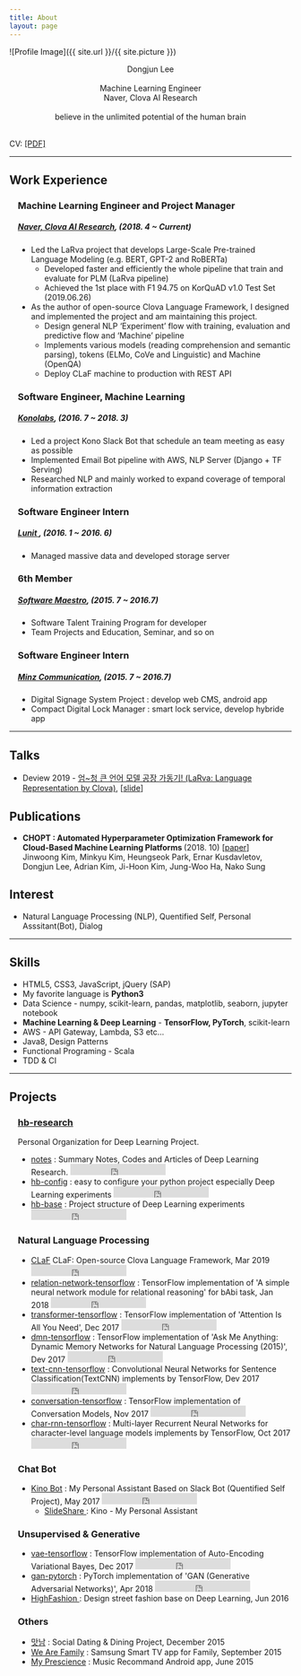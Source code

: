 ```yaml
---
title: About
layout: page
---
```

![Profile Image]({{ site.url }}/{{ site.picture }})

<p style="text-align: center;">
Dongjun Lee <br/><br/>
Machine Learning Engineer <br/>
Naver, Clova AI Research <br/><br/>
believe in the unlimited potential of the human brain <br/>

<br/>

CV: <a href="https://dongjunlee.github.io/assets/cv/CV_DongjunLee_Resume.pdf">[PDF]</a>

</p>

<hr/>

<h2>Work Experience</h2>

<div style="margin-left: 15px;">

<h3> Machine Learning Engineer and Project Manager </h3>
<h5> <a href="https://clova.ai/">Naver, Clova AI Research</a>, (2018. 4 ~ Current) </h5>


<ul>
	<li>
	  Led the LaRva project that develops Large-Scale Pre-trained Language Modeling (e.g. BERT, GPT-2 and RoBERTa)
	  <ul>
	    <li>Developed faster and efficiently the whole pipeline that train and evaluate for PLM (LaRva pipeline) </li>
       <li>Achieved the 1st place with F1 94.75 on KorQuAD v1.0 Test Set (2019.06.26)</li>
	  </ul>
	</li>
	<li>
	  As the author of  open-source Clova Language Framework, I designed and implemented the project and am maintaining this project.
	  <ul>
	    <li>Design general NLP ‘Experiment’ flow with training, evaluation and predictive flow and ‘Machine’ pipeline</li>
	    <li>Implements various models (reading comprehension and semantic parsing), tokens (ELMo, CoVe and Linguistic) and Machine (OpenQA)</li>
	    <li>Deploy CLaF machine to production with REST API</li>
	  </ul>
	</li>
</ul>

<h3> Software Engineer, Machine Learning </h3>
<h5> <a href="https://kono.ai">Konolabs</a>, (2016. 7 ~ 2018. 3) </h5>

<ul>
    <li> Led a project Kono Slack Bot that schedule an team meeting as easy as possible </li>
    <li> Implemented Email Bot pipeline with AWS, NLP Server (Django + TF Serving)</li>
    <li> Researched NLP and mainly worked to expand coverage of temporal information extraction </li>

</ul>


<h3> Software Engineer Intern </h3>
<h5> <a href="https://lunit.io/"> Lunit </a>, (2016. 1 ~ 2016. 6) </h5>


<ul>
	<li>Managed massive data and developed storage server</li>
</ul>

<h3> 6th Member </h3>
<h5> <a href="http://www.swmaestro.kr/">Software Maestro</a>, (2015. 7 ~ 2016.7) </h5>


<ul>
	<li>Software Talent Training Program for developer</li>
	<li>Team Projects and Education, Seminar, and so on</li>
</ul>


<h3> Software Engineer Intern </h3>
<h5> <a href="#">Minz Communication</a>, (2015. 7 ~ 2016.7) </h5>


<ul>
	<li>Digital Signage System Project : develop web CMS, android app</li>
	<li>Compact Digital Lock Manager : smart lock service, develop hybride app</li>
</ul>

</div>

<hr/>


<h2> Talks </h2>

<ul class="talks">
	<li> Deview 2019 - <a href="https://deview.kr/2019/schedule/291">엄~청 큰 언어 모델 공장 가동기! (LaRva: Language Representation by Clova)</a>, [<a href="https://deview.kr/data/deview/2019/presentation/[111]+%E1%84%8B%E1%85%A5%E1%86%B7_%E1%84%8E%E1%85%A5%E1%86%BC+%E1%84%8F%E1%85%B3%E1%86%AB+%E1%84%8B%E1%85%A5%E1%86%AB%E1%84%8B%E1%85%A5+%E1%84%86%E1%85%A9%E1%84%83%E1%85%A6%E1%86%AF+%E1%84%80%E1%85%A9%E1%86%BC%E1%84%8C%E1%85%A1%E1%86%BC+%E1%84%80%E1%85%A1%E1%84%83%E1%85%A9%E1%86%BC%E1%84%80%E1%85%B5.pdf">slide</a>] </li>
</ul>


<h2> Publications </h2>

<ul class="publications">
	<li> 
	  <b> CHOPT : Automated Hyperparameter Optimization Framework for Cloud-Based Machine Learning Platforms </b> (2018. 10) [<a href="https://arxiv.org/abs/1810.03527">paper</a>] <br/>
	  Jinwoong Kim, Minkyu Kim, Heungseok Park, Ernar Kusdavletov, Dongjun Lee, Adrian Kim, Ji-Hoon Kim, Jung-Woo Ha, Nako Sung </li>
</ul>

<h2>Interest</h2>

<ul class="skill-list">
	<li>Natural Language Processing (NLP), Quentified Self, Personal Asssitant(Bot), Dialog</li>
</ul>

<hr/>

<h2>Skills</h2>

<ul class="skill-list">
	<li>HTML5, CSS3, JavaScript, jQuery (SAP)</li>
	<li>My favorite language is <b>Python3</b></li>
	<li>Data Science - numpy, scikit-learn, pandas, matplotlib, seaborn, jupyter notebook</li>
	<li><b>Machine Learning & Deep Learning</b> - <b>TensorFlow, PyTorch</b>, scikit-learn</li>
	<li>AWS - API Gateway, Lambda, S3 etc...</li>
	<li>Java8, Design Patterns</li>
	<li>Functional Programing - Scala</li>
	<li>TDD & CI</li>
</ul>

<hr/>

<h2>Projects</h2>

<div style="margin-left: 15px;">

<h3> <a href="https://github.com/hb-research"> hb-research </a> </h3>

Personal Organization for Deep Learning Project.

<ul>
  <li>
    <a href="https://github.com/DongjunLee/notes/">notes</a> : Summary Notes, Codes and Articles of Deep Learning Research.
	  <iframe src="https://ghbtns.com/github-btn.html?user=DongjunLee&repo=notes&type=star&count=true" frameborder="0" scrolling="0" width="170px" height="20px"></iframe>
  </li>
  <li>
    <a href="https://github.com/DongjunLee/hb-config">hb-config</a> : easy to configure your python project especially Deep Learning experiments
	  <iframe src="https://ghbtns.com/github-btn.html?user=DongjunLee&repo=hb-config&type=star&count=true" frameborder="0" scrolling="0" width="170px" height="20px"></iframe>
  </li>
  <li>
    <a href="https://github.com/DongjunLee/hb-base/">hb-base</a> : Project structure of Deep Learning experiments
	  <iframe src="https://ghbtns.com/github-btn.html?user=DongjunLee&repo=hb-base&type=star&count=true" frameborder="0" scrolling="0" width="170px" height="20px"></iframe>
  </li>
</ul>


<h3> Natural Language Processing </h3>

<ul>
  <li>
	  <a href="https://github.com/naver/claf">CLaF</a> CLaF: Open-source Clova Language Framework, Mar 2019
	  <iframe src="https://ghbtns.com/github-btn.html?user=naver&repo=claf&type=star&count=true" frameborder="0" scrolling="0" width="170px" height="20px"></iframe>
  </li>
  <li>
	  <a href="https://github.com/DongjunLee/relation-network-tensorflow">relation-network-tensorflow</a> : TensorFlow implementation of 'A simple neural network module for relational reasoning' for bAbi task, Jan 2018
	  <iframe src="https://ghbtns.com/github-btn.html?user=DongjunLee&repo=relation-network-tensorflow&type=star&count=true" frameborder="0" scrolling="0" width="170px" height="20px"></iframe>
  </li>
  <li>
	  <a href="https://github.com/DongjunLee/transformer-tensorflow">transformer-tensorflow</a> : TensorFlow implementation of 'Attention Is All You Need', Dec 2017
	  <iframe src="https://ghbtns.com/github-btn.html?user=DongjunLee&repo=transformer-tensorflow&type=star&count=true" frameborder="0" scrolling="0" width="170px" height="20px"></iframe>
  </li>
  <li>
	  <a href="https://github.com/DongjunLee/dmn-tensorflow">dmn-tensorflow</a> : TensorFlow implementation of 'Ask Me Anything: Dynamic Memory Networks for Natural Language Processing (2015)', Dev 2017
	  <iframe src="https://ghbtns.com/github-btn.html?user=DongjunLee&repo=dmn-tensorflow&type=star&count=true" frameborder="0" scrolling="0" width="170px" height="20px"></iframe>
  </li>
  <li>
	  <a href="https://github.com/DongjunLee/text-cnn-tensorflow">text-cnn-tensorflow</a> : Convolutional Neural Networks for Sentence Classification(TextCNN) implements by TensorFlow, Dev 2017
	  <iframe src="https://ghbtns.com/github-btn.html?user=DongjunLee&repo=text-cnn-tensorflow&type=star&count=true" frameborder="0" scrolling="0" width="170px" height="20px"></iframe>
  </li>
  <li>
	  <a href="https://github.com/DongjunLee/conversation-tensorflow">conversation-tensorflow</a> : TensorFlow implementation of Conversation Models, Nov 2017
	  <iframe src="https://ghbtns.com/github-btn.html?user=DongjunLee&repo=conversation-tensorflow&type=star&count=true" frameborder="0" scrolling="0" width="170px" height="20px"></iframe>
  </li>
  <li>
	  <a href="https://github.com/DongjunLee/char-rnn-tensorflow">char-rnn-tensorflow</a> : Multi-layer Recurrent Neural Networks for character-level language models implements by TensorFlow, Oct 2017
	  <iframe src="https://ghbtns.com/github-btn.html?user=DongjunLee&repo=char-rnn-tensorflow&type=star&count=true" frameborder="0" scrolling="0" width="170px" height="20px"></iframe>
	</li>
</ul>

<h3> Chat Bot </h3>

<ul>
	<li>
	  <a href="https://github.com/DongjunLee/kino-bot">Kino Bot</a> : My Personal Assistant Based on Slack Bot (Quentified Self Project), May 2017
	  <iframe src="https://ghbtns.com/github-btn.html?user=DongjunLee&repo=kino-bot&type=star&count=true" frameborder="0" scrolling="0" width="170px" height="20px"></iframe>
      <ul>
        <li>
          <a href="https://www.slideshare.net/DongJunLee6/kino-my-personal-assistant-slack-bot-quantified-self?qid=f9ecd0c4-2a8e-4424-b8b0-a387290cb643&v=&b=&from_search=1"> SlideShare </a> : Kino - My Personal Assistant
        </li>
      </ul>
	</li>
</ul>

<h3> Unsupervised & Generative </h3>

<ul>
  <li>
	  <a href="https://github.com/DongjunLee/vae-tensorflow">vae-tensorflow</a> : TensorFlow implementation of Auto-Encoding Variational Bayes, Dec 2017
	  <iframe src="https://ghbtns.com/github-btn.html?user=DongjunLee&repo=vae-tensorflow&type=star&count=true" frameborder="0" scrolling="0" width="170px" height="20px"></iframe>
  </li>
  <li>
	  <a href="https://github.com/DongjunLee/gan-pytorch">gan-pytorch</a> : PyTorch implementation of 'GAN (Generative Adversarial Networks)', Apr 2018
	  <iframe src="https://ghbtns.com/github-btn.html?user=DongjunLee&repo=gan-pytorch&type=star&count=true" frameborder="0" scrolling="0" width="170px" height="20px"></iframe>
  </li>
  <li>
    <a href="https://github.com/Soma2-HighFashion"> HighFashion </a> : Design street fashion base on Deep Learning, Jun 2016
  </li>
</ul>

<h3> Others </h3>

<ul>
	<li>
	  <a href="https://bitbucket.org/Joey3911/matnam_android/overview">맛남</a> : Social Dating & Dining Project, December 2015
	</li>
	<li>
	  <a href="https://github.com/SoMa1-1/WeAreFamily">We Are Family</a> : Samsung Smart TV app for Family, September 2015
	</li>
	<li>
	  <a href="https://github.com/2015-Hanyang-Univ-Capstone">My Prescience</a> : Music Recommand Android app, June 2015
	</li>
</ul>

</div>